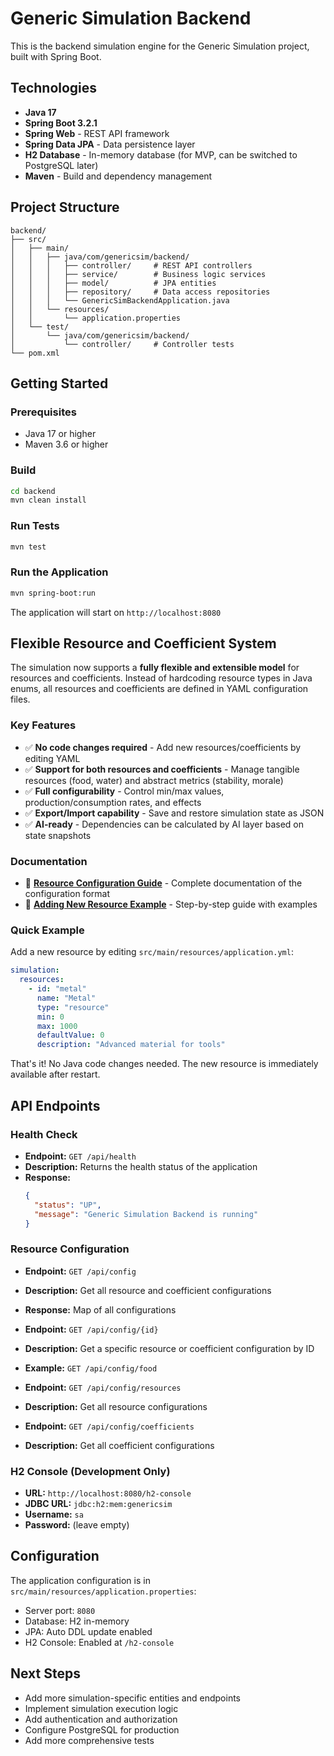 # Generic Simulation Backend

This is the backend simulation engine for the Generic Simulation project, built with Spring Boot.

## Technologies

- **Java 17**
- **Spring Boot 3.2.1**
- **Spring Web** - REST API framework
- **Spring Data JPA** - Data persistence layer
- **H2 Database** - In-memory database (for MVP, can be switched to PostgreSQL later)
- **Maven** - Build and dependency management

## Project Structure

```
backend/
├── src/
│   ├── main/
│   │   ├── java/com/genericsim/backend/
│   │   │   ├── controller/     # REST API controllers
│   │   │   ├── service/        # Business logic services
│   │   │   ├── model/          # JPA entities
│   │   │   ├── repository/     # Data access repositories
│   │   │   └── GenericSimBackendApplication.java
│   │   └── resources/
│   │       └── application.properties
│   └── test/
│       └── java/com/genericsim/backend/
│           └── controller/     # Controller tests
└── pom.xml
```

## Getting Started

### Prerequisites

- Java 17 or higher
- Maven 3.6 or higher

### Build

```bash
cd backend
mvn clean install
```

### Run Tests

```bash
mvn test
```

### Run the Application

```bash
mvn spring-boot:run
```

The application will start on `http://localhost:8080`

## Flexible Resource and Coefficient System

The simulation now supports a **fully flexible and extensible model** for resources and coefficients. Instead of hardcoding resource types in Java enums, all resources and coefficients are defined in YAML configuration files.

### Key Features

- ✅ **No code changes required** - Add new resources/coefficients by editing YAML
- ✅ **Support for both resources and coefficients** - Manage tangible resources (food, water) and abstract metrics (stability, morale)
- ✅ **Full configurability** - Control min/max values, production/consumption rates, and effects
- ✅ **Export/Import capability** - Save and restore simulation state as JSON
- ✅ **AI-ready** - Dependencies can be calculated by AI layer based on state snapshots

### Documentation

- 📖 **[Resource Configuration Guide](./RESOURCE_CONFIGURATION.md)** - Complete documentation of the configuration format
- 📖 **[Adding New Resource Example](./ADDING_NEW_RESOURCE_EXAMPLE.md)** - Step-by-step guide with examples

### Quick Example

Add a new resource by editing `src/main/resources/application.yml`:

```yaml
simulation:
  resources:
    - id: "metal"
      name: "Metal"
      type: "resource"
      min: 0
      max: 1000
      defaultValue: 0
      description: "Advanced material for tools"
```

That's it! No Java code changes needed. The new resource is immediately available after restart.

## API Endpoints

### Health Check

- **Endpoint:** `GET /api/health`
- **Description:** Returns the health status of the application
- **Response:**
  ```json
  {
    "status": "UP",
    "message": "Generic Simulation Backend is running"
  }
  ```

### Resource Configuration

- **Endpoint:** `GET /api/config`
- **Description:** Get all resource and coefficient configurations
- **Response:** Map of all configurations

- **Endpoint:** `GET /api/config/{id}`
- **Description:** Get a specific resource or coefficient configuration by ID
- **Example:** `GET /api/config/food`

- **Endpoint:** `GET /api/config/resources`
- **Description:** Get all resource configurations

- **Endpoint:** `GET /api/config/coefficients`
- **Description:** Get all coefficient configurations

### H2 Console (Development Only)

- **URL:** `http://localhost:8080/h2-console`
- **JDBC URL:** `jdbc:h2:mem:genericsim`
- **Username:** `sa`
- **Password:** (leave empty)

## Configuration

The application configuration is in `src/main/resources/application.properties`:

- Server port: `8080`
- Database: H2 in-memory
- JPA: Auto DDL update enabled
- H2 Console: Enabled at `/h2-console`

## Next Steps

- Add more simulation-specific entities and endpoints
- Implement simulation execution logic
- Add authentication and authorization
- Configure PostgreSQL for production
- Add more comprehensive tests
